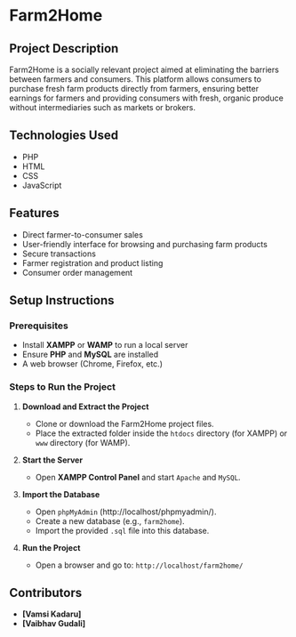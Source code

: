 # Farm2Home

## Project Description
Farm2Home is a socially relevant project aimed at eliminating the barriers between farmers and consumers. This platform allows consumers to purchase fresh farm products directly from farmers, ensuring better earnings for farmers and providing consumers with fresh, organic produce without intermediaries such as markets or brokers.

## Technologies Used
- PHP
- HTML
- CSS
- JavaScript

## Features
- Direct farmer-to-consumer sales
- User-friendly interface for browsing and purchasing farm products
- Secure transactions
- Farmer registration and product listing
- Consumer order management

## Setup Instructions
### Prerequisites
- Install **XAMPP** or **WAMP** to run a local server
- Ensure **PHP** and **MySQL** are installed
- A web browser (Chrome, Firefox, etc.)

### Steps to Run the Project
1. **Download and Extract the Project**
   - Clone or download the Farm2Home project files.
   - Place the extracted folder inside the `htdocs` directory (for XAMPP) or `www` directory (for WAMP).

2. **Start the Server**
   - Open **XAMPP Control Panel** and start `Apache` and `MySQL`.

3. **Import the Database**
   - Open `phpMyAdmin` (http://localhost/phpmyadmin/).
   - Create a new database (e.g., `farm2home`).
   - Import the provided `.sql` file into this database.

4. **Run the Project**
   - Open a browser and go to: `http://localhost/farm2home/`

## Contributors
- **[Vamsi Kadaru]**
- **[Vaibhav Gudali]**
